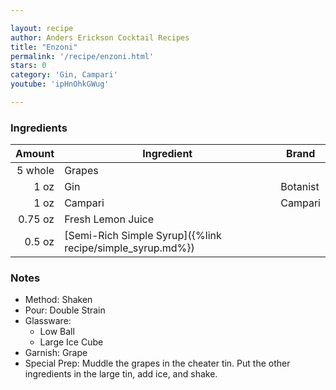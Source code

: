 ```yaml
---

layout: recipe
author: Anders Erickson Cocktail Recipes
title: "Enzoni"
permalink: '/recipe/enzoni.html'
stars: 0
category: 'Gin, Campari'
youtube: 'ipHnOhkGWug'

---
```


### Ingredients

| Amount  | Ingredient                                                 | Brand    |
| ------: | ---------------------------------------------------------- | -------- |
| 5 whole | Grapes                                                     |
|    1 oz | Gin                                                        | Botanist |
|    1 oz | Campari                                                    | Campari  |
| 0.75 oz | Fresh Lemon Juice                                          |
|  0.5 oz | [Semi-Rich Simple Syrup]({%link recipe/simple_syrup.md%})  |

 ### Notes

- Method: Shaken
- Pour: Double Strain
- Glassware:
	- Low Ball
	- Large Ice Cube
- Garnish: Grape
- Special Prep: Muddle the grapes in the cheater tin. Put the other ingredients in the large tin, add ice, and shake.
